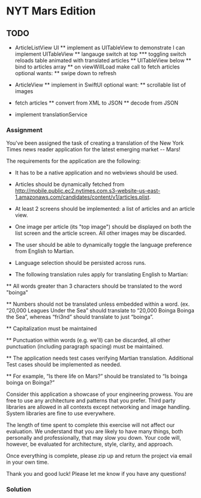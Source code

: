 #  NYT Mars Edition

## TODO
* ArticleListView UI
** implement as UITableView to demonstrate I can implement UITableView
** langauge switch at top
*** toggling switch reloads table animated with translated articles
** UITableView below
** bind to articles array
** on viewWillLoad make call to fetch articles
optional wants:
** swipe down to refresh

* ArticleView
** implement in SwiftUI
optional want:
** scrollable list of images

* fetch articles
** convert from XML to JSON
** decode from JSON

* implement translationService

### Assignment

You've been assigned the task of creating a translation of the New York Times news reader application for the latest emerging market -- Mars!

The requirements for the application are the following:

* It has to be a native application and no webviews should be used.

* Articles should be dynamically fetched from  http://mobile.public.ec2.nytimes.com.s3-website-us-east-1.amazonaws.com/candidates/content/v1/articles.plist.

* At least 2 screens should be implemented: a list of articles and an article view. 

* One image per article (its "top image") should be displayed on both the list screen and the article screen. All other images may be discarded.

* The user should be able to dynamically toggle the language preference from English to Martian.

* Language selection should be persisted across runs.

* The following translation rules apply for translating English to Martian:

** All words greater than 3 characters should be translated to the word "boinga"

** Numbers should not be translated unless embedded within a word. (ex. “20,000 Leagues Under the Sea” should translate to “20,000 Boinga Boinga the Sea”, whereas “fri3nd” should translate to just “boinga”.

** Capitalization must be maintained

** Punctuation within words (e.g. we'll) can be discarded, all other punctuation (including paragraph spacing) must be maintained.

** The application needs test cases verifying Martian translation. Additional Test cases should be implemented as needed.

** For example, “Is there life on Mars?” should be translated to “Is boinga boinga on Boinga?”


Consider this application a showcase of your engineering prowess. You are free to use any architecture and patterns that you prefer. Third party libraries are allowed in all contexts except networking and image handling. System libraries are fine to use everywhere.


The length of time spent to complete this exercise will not affect our evaluation. We understand that you are likely to have many things, both personally and professionally, that may slow you down. Your code will, however, be evaluated for architecture, style, clarity, and approach.


Once everything is complete, please zip up and return the project via email in your own time. 


Thank you and good luck! Please let me know if you have any questions!

### Solution

